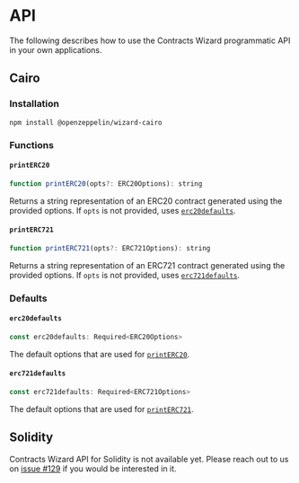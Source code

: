 # API

The following describes how to use the Contracts Wizard programmatic API in your own applications.

## Cairo

### Installation

`npm install @openzeppelin/wizard-cairo`

### Functions

#### `printERC20`
```js
function printERC20(opts?: ERC20Options): string
```
Returns a string representation of an ERC20 contract generated using the provided options. If `opts` is not provided, uses [`erc20defaults`](#erc20defaults).

#### `printERC721`
```js
function printERC721(opts?: ERC721Options): string
```
Returns a string representation of an ERC721 contract generated using the provided options. If `opts` is not provided, uses [`erc721defaults`](#erc721defaults).

### Defaults

#### `erc20defaults`
```js
const erc20defaults: Required<ERC20Options>
```
The default options that are used for [`printERC20`](#printerc20).

#### `erc721defaults`
```js
const erc721defaults: Required<ERC721Options>
```
The default options that are used for [`printERC721`](#printerc721).

## Solidity

Contracts Wizard API for Solidity is not available yet. Please reach out to us on [issue #129](https://github.com/OpenZeppelin/contracts-wizard/issues/129) if you would be interested in it.
